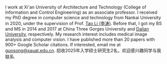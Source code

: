 I work at Xi'an University of Architecture and Technology (College of Information and Control Engineering) as an associate professor.
I received my PhD degree in computer science and technology from Nankai University in 2020, under the supervision of Prof. [Tao Li (李涛)](https://ics.nankai.edu.cn). Before that, I got my BS and MS in 2014 and 2017 at China Three Gorges University and [Dalian University](http://adic.dlu.edu.cn), respectively.
My research interest includes medical image analysis and computer vision. I have published more than 20 papers with 900+ Google Scholar citations. If interested, email me at [guosong@xauat.edu.cn](mailto:guosong@xauat.edu.cn).
招收2025年入学硕士研究生2名，欢迎感兴趣同学与我联系.
